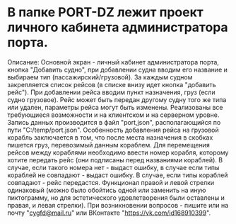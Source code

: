 # В папке PORT-DZ лежит проект личного кабинета администратора порта.
Описание:
  Основной экран - личный кабинет администратора порта, кнопка "Добавить судно", при добавлении судна вводим его название и выбираем тип (пассажирский/грузовой). За каждым судном закрепляется список рейсов (в списке внизу идет кнопка "добавить рейс"). При добавлении рейса вводим пункт назначения, груз (если судно грузовое). Рейс может быть передан другому судну того же типа или удален, параметры рейса могут быть изменены.
  Реализованы все требующиеся возможности и на клиентском и на серверном уровне.
  Запись данных производится в файл "port,json", располагающийся по пути "C:/temp/port.json".
  Особенность добавления рейса на грузовой корабль заключается в том, что после места назначения в скобках пишется груз, перевозимый данным кораблем.
  Для перемещения рейсов между кораблями необходимо ввести номер корабля, которому хотите передать рейс (они подписаны перед названиями кораблей). В случае, если такого номера нет - выдаст ошибку, в случае если типы кораблей не совпадают - выдаст ошибку. В случае, если типы кораблей совпадают - рейс передастся. Функционал правой и левой стрелки одинаковый (можно было обойтись одной или заменить на иную пиктограмму, но для эстетического удовлетворения были оставлены и правая, и левая стрелки).
  При возникновении вопросов - пишите или на почту "cygfd@mail.ru" или ВКонтакте "https://vk.com/id168910399".
